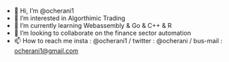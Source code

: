 - 👋 Hi, I’m @ocherani1
- 👀 I’m interested in Algorthimic Trading
- 🌱 I’m currently learning Webassembly & Go & C++ & R
- 💞️ I’m looking to collaborate on the finance sector automation
- 📫 How to reach me insta : @ocherani1 / twitter : @ocherani / bus-mail : ocherani1@gmail.com

<!---
ocherani1/ocherani1 is a ✨ special ✨ repository because its `README.md` (this file) appears on your GitHub profile.
You can click the Preview link to take a look at your changes.
--->
